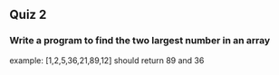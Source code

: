 ## Quiz 2

### Write a program to find the two largest number in an array

example:
[1,2,5,36,21,89,12] should return 89 and 36